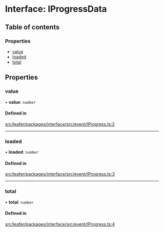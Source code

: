# Interface: IProgressData

## Table of contents

### Properties

- [value](IProgressData.md#value)
- [loaded](IProgressData.md#loaded)
- [total](IProgressData.md#total)

## Properties

### value

• **value**: `number`

#### Defined in

[src/leafer/packages/interface/src/event/IProgress.ts:2](https://github.com/leaferjs/leafer/blob/95ff07e0d4def3c18ac6ce3fa51ec0d271dffaae/packages/interface/src/event/IProgress.ts#L2)

___

### loaded

• **loaded**: `number`

#### Defined in

[src/leafer/packages/interface/src/event/IProgress.ts:3](https://github.com/leaferjs/leafer/blob/95ff07e0d4def3c18ac6ce3fa51ec0d271dffaae/packages/interface/src/event/IProgress.ts#L3)

___

### total

• **total**: `number`

#### Defined in

[src/leafer/packages/interface/src/event/IProgress.ts:4](https://github.com/leaferjs/leafer/blob/95ff07e0d4def3c18ac6ce3fa51ec0d271dffaae/packages/interface/src/event/IProgress.ts#L4)
